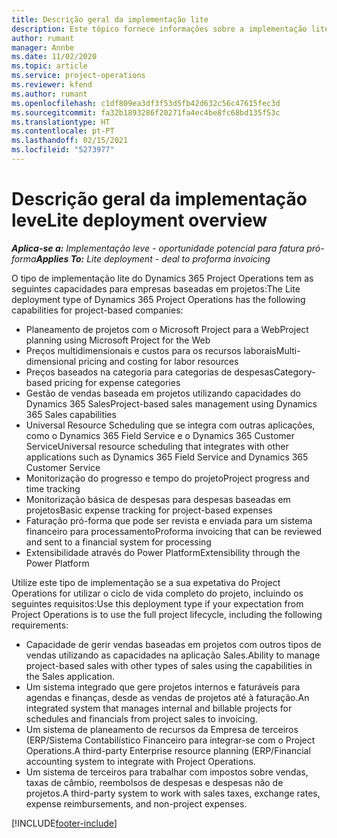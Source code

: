```yaml
---
title: Descrição geral da implementação lite
description: Este tópico fornece informações sobre a implementação lite do Dynamics 365 Project Operations.
author: rumant
manager: Annbe
ms.date: 11/02/2020
ms.topic: article
ms.service: project-operations
ms.reviewer: kfend
ms.author: rumant
ms.openlocfilehash: c1df809ea3df3f53d5fb42d632c56c47615fec3d
ms.sourcegitcommit: fa32b1893286f20271fa4ec4be8fc68bd135f53c
ms.translationtype: HT
ms.contentlocale: pt-PT
ms.lasthandoff: 02/15/2021
ms.locfileid: "5273977"
---
```

# <a name="lite-deployment-overview"></a><span data-ttu-id="5abc8-103">Descrição geral da implementação leve</span><span class="sxs-lookup"><span data-stu-id="5abc8-103">Lite deployment overview</span></span>

<span data-ttu-id="5abc8-104">_**Aplica-se a:** Implementação leve - oportunidade potencial para fatura pró-forma_</span><span class="sxs-lookup"><span data-stu-id="5abc8-104">_**Applies To:** Lite deployment - deal to proforma invoicing_</span></span>

<span data-ttu-id="5abc8-105">O tipo de implementação lite do Dynamics 365 Project Operations tem as seguintes capacidades para empresas baseadas em projetos:</span><span class="sxs-lookup"><span data-stu-id="5abc8-105">The Lite deployment type of Dynamics 365 Project Operations has the following capabilities for project-based companies:</span></span>

- <span data-ttu-id="5abc8-106">Planeamento de projetos com o Microsoft Project para a Web</span><span class="sxs-lookup"><span data-stu-id="5abc8-106">Project planning using Microsoft Project for the Web</span></span>
- <span data-ttu-id="5abc8-107">Preços multidimensionais e custos para os recursos laborais</span><span class="sxs-lookup"><span data-stu-id="5abc8-107">Multi-dimensional pricing and costing for labor resources</span></span>
- <span data-ttu-id="5abc8-108">Preços baseados na categoria para categorias de despesas</span><span class="sxs-lookup"><span data-stu-id="5abc8-108">Category-based pricing for expense categories</span></span>
- <span data-ttu-id="5abc8-109">Gestão de vendas baseada em projetos utilizando capacidades do Dynamics 365 Sales</span><span class="sxs-lookup"><span data-stu-id="5abc8-109">Project-based sales management using Dynamics 365 Sales capabilities</span></span>
- <span data-ttu-id="5abc8-110">Universal Resource Scheduling que se integra com outras aplicações, como o Dynamics 365 Field Service e o Dynamics 365 Customer Service</span><span class="sxs-lookup"><span data-stu-id="5abc8-110">Universal resource scheduling that integrates with other applications such as Dynamics 365 Field Service and Dynamics 365 Customer Service</span></span>
- <span data-ttu-id="5abc8-111">Monitorização do progresso e tempo do projeto</span><span class="sxs-lookup"><span data-stu-id="5abc8-111">Project progress and time tracking</span></span>
- <span data-ttu-id="5abc8-112">Monitorização básica de despesas para despesas baseadas em projetos</span><span class="sxs-lookup"><span data-stu-id="5abc8-112">Basic expense tracking for project-based expenses</span></span>
- <span data-ttu-id="5abc8-113">Faturação pró-forma que pode ser revista e enviada para um sistema financeiro para processamento</span><span class="sxs-lookup"><span data-stu-id="5abc8-113">Proforma invoicing that can be reviewed and sent to a financial system for processing</span></span>
- <span data-ttu-id="5abc8-114">Extensibilidade através do Power Platform</span><span class="sxs-lookup"><span data-stu-id="5abc8-114">Extensibility through the Power Platform</span></span>

<span data-ttu-id="5abc8-115">Utilize este tipo de implementação se a sua expetativa do Project Operations for utilizar o ciclo de vida completo do projeto, incluindo os seguintes requisitos:</span><span class="sxs-lookup"><span data-stu-id="5abc8-115">Use this deployment type if your expectation from Project Operations is to use the full project lifecycle, including the following requirements:</span></span>

- <span data-ttu-id="5abc8-116">Capacidade de gerir vendas baseadas em projetos com outros tipos de vendas utilizando as capacidades na aplicação Sales.</span><span class="sxs-lookup"><span data-stu-id="5abc8-116">Ability to manage project-based sales with other types of sales using the capabilities in the Sales application.</span></span>
- <span data-ttu-id="5abc8-117">Um sistema integrado que gere projetos internos e faturáveis para agendas e finanças, desde as vendas de projetos até à faturação.</span><span class="sxs-lookup"><span data-stu-id="5abc8-117">An integrated system that manages internal and billable projects for schedules and financials from project sales to invoicing.</span></span>
- <span data-ttu-id="5abc8-118">Um sistema de planeamento de recursos da Empresa de terceiros (ERP/Sistema Contabilístico Financeiro para integrar-se com o Project Operations.</span><span class="sxs-lookup"><span data-stu-id="5abc8-118">A third-party Enterprise resource planning (ERP/Financial accounting system to integrate with Project Operations.</span></span>
- <span data-ttu-id="5abc8-119">Um sistema de terceiros para trabalhar com impostos sobre vendas, taxas de câmbio, reembolsos de despesas e despesas não de projetos.</span><span class="sxs-lookup"><span data-stu-id="5abc8-119">A third-party system to work with sales taxes, exchange rates, expense reimbursements, and non-project expenses.</span></span>


[!INCLUDE[footer-include](../includes/footer-banner.md)]